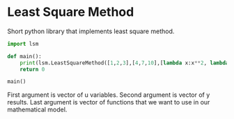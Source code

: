 # Least Square Method
Short python library that implements least square method.
```python
import lsm

def main():
    print(lsm.LeastSquareMethod([1,2,3],[4,7,10],[lambda x:x**2, lambda x:x, lambda x:1]))
    return 0

main()
```
First argument is vector of u variables. Second argument is vector of y results. Last argument is vector of functions that we want to use in our mathematical model.
